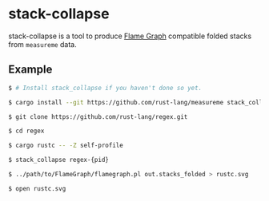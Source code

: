# stack-collapse

stack-collapse is a tool to produce [Flame Graph](https://github.com/brendangregg/FlameGraph) compatible folded stacks from `measureme` data.

## Example

```bash
$ # Install stack_collapse if you haven't done so yet.

$ cargo install --git https://github.com/rust-lang/measureme stack_collapse

$ git clone https://github.com/rust-lang/regex.git

$ cd regex

$ cargo rustc -- -Z self-profile

$ stack_collapse regex-{pid}

$ ../path/to/FlameGraph/flamegraph.pl out.stacks_folded > rustc.svg

$ open rustc.svg
```
